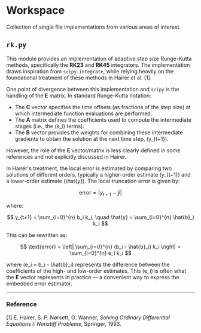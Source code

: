 # Workspace

Collection of single file implementations from various areas of interest.

## `rk.py`

This module provides an implementation of adaptive step size Runge-Kutta methods, specifically the **RK23** and **RK45** integrators. The implementation draws inspiration from `scipy.integrate`, while relying heavily on the foundational treatment of these methods in Hairer et al. [1].

One point of divergence between this implementation and `scipy` is the handling of the **E** matrix. In standard Runge-Kutta notation:

- The **C** vector specifies the time offsets (as fractions of the step size) at which intermediate function evaluations are performed.
- The **A** matrix defines the coefficients used to compute the intermediate stages (i.e., the \(k_i\) terms).
- The **B** vector provides the weights for combining these intermediate gradients to obtain the solution at the next time step, \(y_{t+1}\).

However, the role of the **E** vector/matrix is less clearly defined in some references and not explicitly discussed in Hairer.

In Hairer's treatment, the local error is estimated by comparing two solutions of different orders, typically a higher-order estimate \(y_{t+1}\) and a lower-order estimate \(\hat{y}\). The local truncation error is given by:

$$
\text{error} = |y_{t+1} - \hat{y}|
$$

where:

$$
y_{t+1} = \sum_{i=0}^{n} b_i k_i, \quad \hat{y} = \sum_{i=0}^{n} \hat{b}_i k_i
$$

This can be rewritten as:

$$
\text{error} = \left| \sum_{i=0}^{n} (b_i - \hat{b}_i) k_i \right| = \sum_{i=0}^{n} e_i k_i
$$

where \(e_i = b_i - \hat{b}_i\) represents the difference between the coefficients of the high- and low-order estimates. This \(e_i\) is often what the **E** vector represents in practice — a convenient way to express the embedded error estimator.

---

### Reference

[1] E. Hairer, S. P. Nørsett, G. Wanner, *Solving Ordinary Differential Equations I: Nonstiff Problems*, Springer, 1993.
